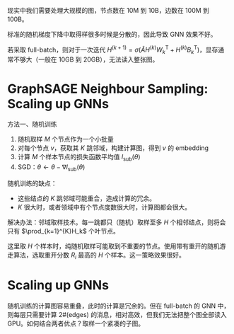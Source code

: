 现实中我们需要处理大规模的图，节点数在 10M 到 10B，边数在 100M 到 100B。

标准的随机梯度下降中取得样很多时候是分散的，因此导致 GNN 效果不好。

若采取 full-batch，则对于一次迭代 $H^{(k+1)}=\sigma(\tilde{A}H^{(k)}W_k^\text{T}+H^{(k)}B_k^\text{T})$，显存通常不够大（一般在 10GB 到 20GB），无法读入整张图。

# GraphSAGE Neighbour Sampling: Scaling up GNNs

方法一、随机训练
1. 随机取样 $M$ 个节点作为一个小批量
2. 对每个节点 $v$，获取其 $K$ 跳邻域，构建计算图，得到 $v$ 的 embedding
3. 计算 $M$ 个样本节点的损失函数平均值 $l_{\text{sub}}(\theta)$
4. SGD：$\theta\leftarrow\theta-\nabla l_{\text{sub}}(\theta)$

随机训练的缺点：
* 这些结点的 $K$ 跳邻域可能重合，造成计算的冗余。
* $K$ 很大时，或者领域中有个节点度数很大时，计算图都会很大。

解决办法：邻域取样技术。每一跳都只（随机）取样至多 $H$ 个相邻结点，则将会只有 $\prod_{k=1}^{K}H_k$ 个叶节点。

这里取 $H$ 个样本时，纯随机取样可能取到不重要的节点。使用带有重开的随机游走算法，选取重开分数 $R_i$ 最高的 $H$ 个样本。这一策略效果很好。

# Scaling up GNNs

随机训练的计算图容易重叠，此时的计算是冗余的。但在 full-batch 的 GNN 中，则每层只需要计算 $2\#(\text{edges})$ 的消息，相对高效，但我们无法把整个图全部读入 GPU。如何结合两者优点？取样一个紧凑的子图。